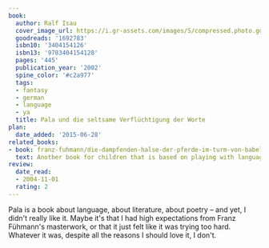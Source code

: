 ```yaml
---
book:
  author: Ralf Isau
  cover_image_url: https://i.gr-assets.com/images/S/compressed.photo.goodreads.com/books/1186999339l/1692783._SX318_.jpg
  goodreads: '1692783'
  isbn10: '3404154126'
  isbn13: '9783404154128'
  pages: '445'
  publication_year: '2002'
  spine_color: '#c2a977'
  tags:
  - fantasy
  - german
  - language
  - ya
  title: Pala und die seltsame Verflüchtigung der Worte
plan:
  date_added: '2015-06-28'
related_books:
- book: franz-fuhmann/die-dampfenden-halse-der-pferde-im-turm-von-babel
  text: Another book for children that is based on playing with language and literature.
review:
  date_read:
  - 2004-11-01
  rating: 2
---
```

Pala is a book about language, about literature, about poetry – and yet, I didn't really like it. Maybe it's that I had
high expectations from Franz Fühmann's masterwork, or that it just felt like it was trying too hard. Whatever it was,
despite all the reasons I should love it, I don't.
